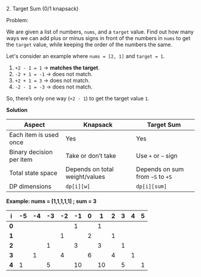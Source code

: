 2\. Target Sum (0/1 knapsack)

Problem:

We are given a list of numbers, `nums`, and a `target` value. Find out how many ways we can add plus or minus signs in front of the numbers in `nums` to get the `target` value, while keeping the order of the numbers the same.

Let's consider an example where `nums = [2, 1]` and `target = 1`.

1. `+2 - 1 = 1` → **matches the target**.  
2. `-2 + 1 = -1` → does not match.  
3. `+2 + 1 = 3` → does not match.  
4. `-2 - 1 = -3` → does not match.

So, there’s only one way (`+2 - 1`) to get the target value `1`.

**Solution**

| Aspect | Knapsack | Target Sum |
| ----- | ----- | ----- |
| Each item is used once | Yes | Yes |
| Binary decision per item | Take or don’t take | Use `+` or `−` sign |
| Total state space | Depends on total weight/values | Depends on sum from `−S` to `+S` |
| DP dimensions | `dp[i][w]` | `dp[i][sum]` |

**Example: nums \= \[1,1,1,1,1\] ; sum \= 3**

| i | \-5 | \-4 | \-3 | \-2 | \-1 | 0 | 1 | 2 | 3 | 4 | 5 |
| ----- | ----- | ----- | ----- | ----- | ----- | ----- | ----- | ----- | ----- | ----- | ----- |
| **0** |  |  |  |  |     1 |  |     1 |  |  |  |  |
| **1** |  |  |  |     1 |  |     2 |  |    1 |  |  |  |
| **2** |  |  |    1 |  |       3 |  |       3 |  |    1 |  |  |
| **3** |  |    1 |  |    4 |  |    6 |  |    4 |  |    1 |  |
| **4** |    1 |  |    5 |  |    10 |  |    10 |  |    5 |  |    1 |




